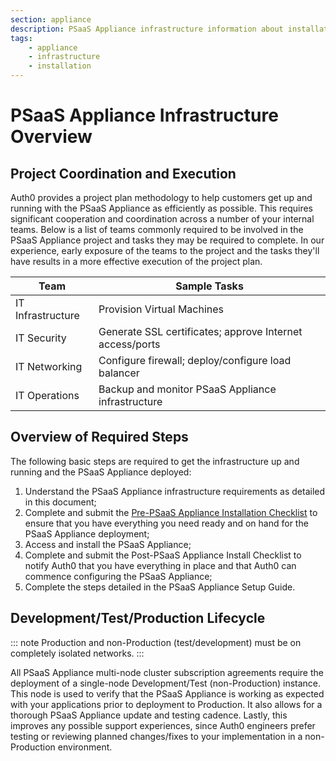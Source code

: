 ```yaml
---
section: appliance
description: PSaaS Appliance infrastructure information about installation
tags:
    - appliance
    - infrastructure
    - installation
---
```


<!-- markdownlint-disable MD033 -->

# PSaaS Appliance Infrastructure Overview

## Project Coordination and Execution

Auth0 provides a project plan methodology to help customers get up and running with the PSaaS Appliance as efficiently as possible. This requires significant cooperation and coordination across a number of your internal teams. Below is a list of teams commonly required to be involved in the PSaaS Appliance project and tasks they may be required to complete. In our experience, early exposure of the teams to the project and the tasks they'll have results in a more effective execution of the project plan.

<table class="table">
    <thead>
        <tr>
            <th>Team</th>
            <th>Sample Tasks</th>
        </tr>
    </thead>
    <tbody>
        <tr>
            <td>IT Infrastructure</td>
            <td>Provision Virtual Machines</td>
        </tr>
        <tr>
            <td>IT Security</td>
            <td>Generate SSL certificates; approve Internet access/ports</td>
        </tr>
        <tr>
            <td>IT Networking</td>
            <td>Configure firewall; deploy/configure load balancer</td>
        </tr>
        <tr>
            <td>IT Operations</td>
            <td>Backup and monitor PSaaS Appliance infrastructure</td>
        </tr>
    </tbody>
</table>

## Overview of Required Steps

The following basic steps are required to get the infrastructure up and running and the PSaaS Appliance deployed:

1. Understand the PSaaS Appliance infrastructure requirements as detailed in this document;
2. Complete and submit the [Pre-PSaaS Appliance Installation Checklist](https://docs.google.com/forms/d/e/1FAIpQLSckWRi2MWpzhBkUXoqjaEzMPGUsyL4ICbOetcGvSnn64dSM-A/viewform?c=0&w=1) to ensure that you have everything you need ready and on hand for the PSaaS Appliance deployment;
3. Access and install the PSaaS Appliance;
4. Complete and submit the Post-PSaaS Appliance Install Checklist to notify Auth0 that you have everything in place and that Auth0 can commence configuring the PSaaS Appliance;
5. Complete the steps detailed in the PSaaS Appliance Setup Guide.

## Development/Test/Production Lifecycle

::: note
Production and non-Production (test/development) must be on completely isolated networks.
:::

All PSaaS Appliance multi-node cluster subscription agreements require the deployment of a single-node Development/Test (non-Production) instance. This node is used to verify that the PSaaS Appliance is working as expected with your applications prior to deployment to Production. It also allows for a thorough PSaaS Appliance update and testing cadence. Lastly, this improves any possible support experiences, since Auth0 engineers prefer testing or reviewing planned changes/fixes to your implementation in a non-Production environment.
